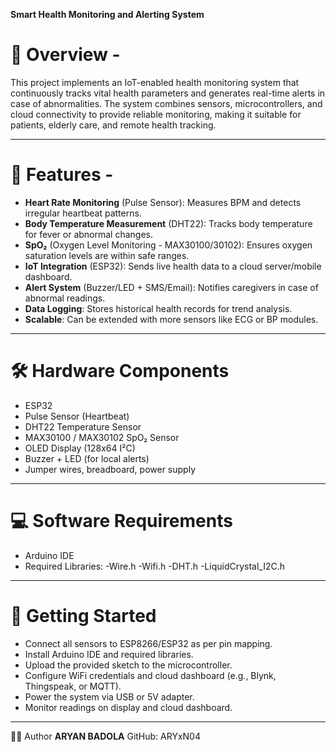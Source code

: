 **Smart Health Monitoring and Alerting System**
# 📌 Overview -

This project implements an IoT-enabled health monitoring system that continuously tracks vital health parameters and generates real-time alerts in case of abnormalities.
The system combines sensors, microcontrollers, and cloud connectivity to provide reliable monitoring, making it suitable for patients, elderly care, and remote health tracking.

----------------------------------------------------------------------------------------------------------------------------------------------------------------------------------------------------------------

# 🎯 Features -

- **Heart Rate Monitoring** (Pulse Sensor): Measures BPM and detects irregular heartbeat patterns.
- **Body Temperature Measurement** (DHT22): Tracks body temperature for fever or abnormal changes.
- **SpO₂** (Oxygen Level Monitoring - MAX30100/30102): Ensures oxygen saturation levels are within safe ranges.
- **IoT Integration** (ESP32): Sends live health data to a cloud server/mobile dashboard.
- **Alert System** (Buzzer/LED + SMS/Email): Notifies caregivers in case of abnormal readings.
- **Data Logging**: Stores historical health records for trend analysis.
- **Scalable**: Can be extended with more sensors like ECG or BP modules.

----------------------------------------------------------------------------------------------------------------------------------------------------------------------------------------------------------------

# 🛠️ Hardware Components

- ESP32
- Pulse Sensor (Heartbeat)
- DHT22 Temperature Sensor
- MAX30100 / MAX30102 SpO₂ Sensor
- OLED Display (128x64 I²C)
- Buzzer + LED (for local alerts)
- Jumper wires, breadboard, power supply

---------------------------------------------------------------------------------------------------------------------------------------------------------------------------------------------------------------

# 💻 Software Requirements

- Arduino IDE
- Required Libraries:
    -Wire.h
    -Wifi.h
    -DHT.h
    -LiquidCrystal_I2C.h

----------------------------------------------------------------------------------------------------------------------------------------------------------------------------------------------------------------
  
# 🚀 Getting Started
- Connect all sensors to ESP8266/ESP32 as per pin mapping.
- Install Arduino IDE and required libraries.
- Upload the provided sketch to the microcontroller.
- Configure WiFi credentials and cloud dashboard (e.g., Blynk, Thingspeak, or MQTT).
- Power the system via USB or 5V adapter.
- Monitor readings on display and cloud dashboard.

----------------------------------------------------------------------------------------------------------------------------------------------------------------------------------------------------------------

👨‍💻 Author
**ARYAN BADOLA**
GitHub: ARYxN04
